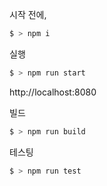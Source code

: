 시작 전에,
```bash
$ > npm i
```

실행

```bash
$ > npm run start
```

http://localhost:8080

빌드

```bash
$ > npm run build
```

테스팅

```bash
$ > npm run test
```
